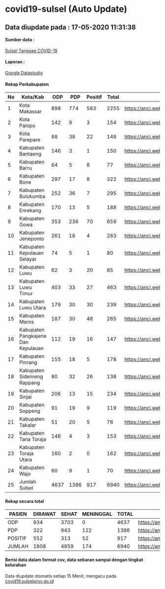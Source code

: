 
# covid19-sulsel (Auto Update)

## Data diupdate pada : 17-05-2020 11:31:38

#### Sumber data :
[Sulsel Tanggap COVID-19](https://covid19.sulselprov.go.id)

#### Laporan :
[Google Datastudio](https://datastudio.google.com/s/jythWGc1j4w)

#### Rekap Perkabupaten 
|No|Kota/Kab|ODP|PDP|Positif|Total|Link|
| --- | --- | --- | --- | --- | --- | --- |
|1|Kota Makassar|898|774|583|2255|https://anci.web.id/cor/kota_makassar|
|2|Kota Palopo|142|9|3|154|https://anci.web.id/cor/kota_palopo|
|3|Kota Parepare|88|38|22|148|https://anci.web.id/cor/kota_parepare|
|4|Kabupaten Bantaeng|146|3|1|150|https://anci.web.id/cor/kabupaten_bantaeng|
|5|Kabupaten Barru|64|5|8|77|https://anci.web.id/cor/kabupaten_barru|
|6|Kabupaten Bone|297|17|8|322|https://anci.web.id/cor/kabupaten_bone|
|7|Kabupaten Bulukumba|252|36|7|295|https://anci.web.id/cor/kabupaten_bulukumba|
|8|Kabupaten Enrekang|170|13|5|188|https://anci.web.id/cor/kabupaten_enrekang|
|9|Kabupaten Gowa|353|236|70|659|https://anci.web.id/cor/kabupaten_gowa|
|10|Kabupaten Jeneponto|261|18|4|283|https://anci.web.id/cor/kabupaten_jeneponto|
|11|Kabupaten Kepulauan Selayar|74|5|1|80|https://anci.web.id/cor/kabupaten_kepulauan_selayar|
|12|Kabupaten Luwu|62|3|20|85|https://anci.web.id/cor/kabupaten_luwu|
|13|Kabupaten Luwu Timur|403|33|27|463|https://anci.web.id/cor/kabupaten_luwu_timur|
|14|Kabupaten Luwu Utara|179|30|30|239|https://anci.web.id/cor/kabupaten_luwu_utara|
|15|Kabupaten Maros|187|30|48|265|https://anci.web.id/cor/kabupaten_maros|
|16|Kabupaten Pangkajene Dan Kepulauan|112|19|16|147|https://anci.web.id/cor/kabupaten_pangkajene_dan_kepulauan|
|17|Kabupaten Pinrang|155|18|5|178|https://anci.web.id/cor/kabupaten_pinrang|
|18|Kabupaten Sidenreng Rappang|80|32|26|138|https://anci.web.id/cor/kabupaten_sidenreng_rappang|
|19|Kabupaten Sinjai|206|13|15|234|https://anci.web.id/cor/kabupaten_sinjai|
|20|Kabupaten Soppeng|91|19|9|119|https://anci.web.id/cor/kabupaten_soppeng|
|21|Kabupaten Takalar|51|20|5|76|https://anci.web.id/cor/kabupaten_takalar|
|22|Kabupaten Tana Toraja|146|4|3|153|https://anci.web.id/cor/kabupaten_tana_toraja|
|23|Kabupaten Toraja Utara|160|2|0|162|https://anci.web.id/cor/kabupaten_toraja_utara|
|24|Kabupaten Wajo|60|9|1|70|https://anci.web.id/cor/kabupaten_wajo|
|25|Jumlah Sulsel|4637|1386|917|6940|https://anci.web.id/cor/jumlah_sulsel|

#### Rekap secara total

| PASIEN | DIRAWAT | SEHAT | MENINGGAL | TOTAL | LINK |
| ---- | -------- | ---- | ---- |  ---- | ---- |
| ODP | 934 | 3703 | 0 | 4637 | https://anci.web.id/cor/odp_detail.html |
| PDP | 322 | 943 | 122 | 1386 | https://anci.web.id/cor/pdp_detail.html |
| POSITIF | 552 | 313 | 52 | 917 | https://anci.web.id/cor/positif_detail.html |
| JUMLAH | 1808 | 4959 | 174 | 6940 | https://anci.web.id/cor/jumlah_sulsel/ |

 
#### Berisi data dalam format csv, data sebaran sampai dengan tingkat kelurahan

Data diupdate otomatis setiap 15 Menit, mengacu pada [covid19.sulselprov.go.id](https://covid19.sulselprov.go.id)

